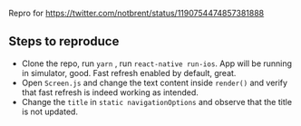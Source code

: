 Repro for https://twitter.com/notbrent/status/1190754474857381888

## Steps to reproduce

- Clone the repo, run `yarn` , run `react-native run-ios`. App will be running in simulator, good. Fast refresh enabled by default, great.
- Open `Screen.js` and change the text content inside `render()` and verify that fast refresh is indeed working as intended.
- Change the `title` in `static navigationOptions` and observe that the title is not updated.